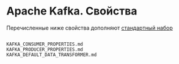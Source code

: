 # Apache Kafka. Свойства

Перечисленные ниже свойства дополняют [стандартный набор](./../../../quick_start/settings/index.md)

```{toctree}

KAFKA_CONSUMER_PROPERTIES.md
KAFKA_PRODUCER_PROPERTIES.md
KAFKA_DEFAULT_DATA_TRANSFORMER.md
```